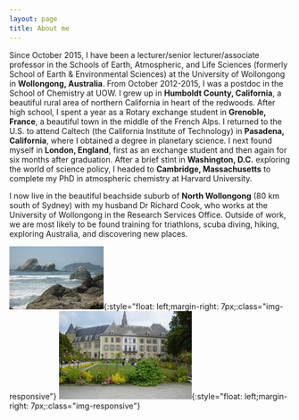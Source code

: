 ```yaml
---
layout: page
title: About me
---
```


Since October 2015, I have been a lecturer/senior lecturer/associate professor in the Schools of Earth, Atmospheric, and Life Sciences (formerly School of Earth & Environmental Sciences) at the University of Wollongong in **Wollongong, Australia**. From October 2012-2015, I was a postdoc in the School of Chemistry at UOW. I grew up in **Humboldt County, California**, a beautiful rural area of northern California in heart of the redwoods. After high school, I spent a year as a Rotary exchange student in **Grenoble, France**, a beautiful town in the middle of the French Alps. I returned to the U.S. to attend Caltech (the California Institute of Technology) in **Pasadena, California**, where I obtained a degree in planetary science. I next found myself in **London, England**, first as an exchange student and then again for six months after graduation. After a brief stint in **Washington, D.C.** exploring the world of science policy, I headed to **Cambridge, Massachusetts** to complete my PhD in atmospheric chemistry at Harvard University.

I now live in the beautiful beachside suburb of **North Wollongong** (80 km south of Sydney) with my husband Dr Richard Cook, who works at the University of Wollongong in the Research Services Office. Outside of work, we are most likely to be found training for triathlons, scuba diving, hiking, exploring Australia, and discovering new places.

![humboldt](img/moonstone_169.jpeg){:style="float: left;margin-right: 7px;:class="img-responsive"}
![grenoble](img/grenoble-2_med_hr.jpeg){:style="float: left;margin-right: 7px;:class="img-responsive"}
